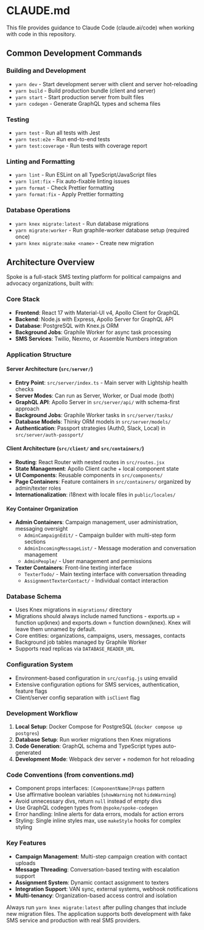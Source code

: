 # CLAUDE.md

This file provides guidance to Claude Code (claude.ai/code) when working with code in this repository.

## Common Development Commands

### Building and Development

- `yarn dev` - Start development server with client and server hot-reloading
- `yarn build` - Build production bundle (client and server)
- `yarn start` - Start production server from built files
- `yarn codegen` - Generate GraphQL types and schema files

### Testing

- `yarn test` - Run all tests with Jest
- `yarn test:e2e` - Run end-to-end tests
- `yarn test:coverage` - Run tests with coverage report

### Linting and Formatting

- `yarn lint` - Run ESLint on all TypeScript/JavaScript files
- `yarn lint:fix` - Fix auto-fixable linting issues
- `yarn format` - Check Prettier formatting
- `yarn format:fix` - Apply Prettier formatting

### Database Operations

- `yarn knex migrate:latest` - Run database migrations
- `yarn migrate:worker` - Run graphile-worker database setup (required once)
- `yarn knex migrate:make <name>` - Create new migration

## Architecture Overview

Spoke is a full-stack SMS texting platform for political campaigns and advocacy organizations, built with:

### Core Stack

- **Frontend**: React 17 with Material-UI v4, Apollo Client for GraphQL
- **Backend**: Node.js with Express, Apollo Server for GraphQL API
- **Database**: PostgreSQL with Knex.js ORM
- **Background Jobs**: Graphile Worker for async task processing
- **SMS Services**: Twilio, Nexmo, or Assemble Numbers integration

### Application Structure

#### Server Architecture (`src/server/`)

- **Entry Point**: `src/server/index.ts` - Main server with Lightship health checks
- **Server Modes**: Can run as Server, Worker, or Dual mode (both)
- **GraphQL API**: Apollo Server in `src/server/api/` with schema-first approach
- **Background Jobs**: Graphile Worker tasks in `src/server/tasks/`
- **Database Models**: Thinky ORM models in `src/server/models/`
- **Authentication**: Passport strategies (Auth0, Slack, Local) in `src/server/auth-passport/`

#### Client Architecture (`src/client/` and `src/containers/`)

- **Routing**: React Router with nested routes in `src/routes.jsx`
- **State Management**: Apollo Client cache + local component state
- **UI Components**: Reusable components in `src/components/`
- **Page Containers**: Feature containers in `src/containers/` organized by admin/texter roles
- **Internationalization**: i18next with locale files in `public/locales/`

#### Key Container Organization

- **Admin Containers**: Campaign management, user administration, messaging oversight
  - `AdminCampaignEdit/` - Campaign builder with multi-step form sections
  - `AdminIncomingMessageList/` - Message moderation and conversation management
  - `AdminPeople/` - User management and permissions
- **Texter Containers**: Front-line texting interface
  - `TexterTodo/` - Main texting interface with conversation threading
  - `AssignmentTexterContact/` - Individual contact interaction

### Database Schema

- Uses Knex migrations in `migrations/` directory
- Migrations should always include named functions - exports.up = function up(knex) and exports.down = function down(knex). Knex will leave them unnamed by default.
- Core entities: organizations, campaigns, users, messages, contacts
- Background job tables managed by Graphile Worker
- Supports read replicas via `DATABASE_READER_URL`

### Configuration System

- Environment-based configuration in `src/config.js` using envalid
- Extensive configuration options for SMS services, authentication, feature flags
- Client/server config separation with `isClient` flag

### Development Workflow

1. **Local Setup**: Docker Compose for PostgreSQL (`docker compose up postgres`)
2. **Database Setup**: Run worker migrations then Knex migrations
3. **Code Generation**: GraphQL schema and TypeScript types auto-generated
4. **Development Mode**: Webpack dev server + nodemon for hot reloading

### Code Conventions (from conventions.md)

- Component props interfaces: `[ComponentName]Props` pattern
- Use affirmative boolean variables (`showWarning` not `hideWarning`)
- Avoid unnecessary divs, return `null` instead of empty divs
- Use GraphQL codegen types from `@spoke/spoke-codegen`
- Error handling: Inline alerts for data errors, modals for action errors
- Styling: Single inline styles max, use `makeStyle` hooks for complex styling

### Key Features

- **Campaign Management**: Multi-step campaign creation with contact uploads
- **Message Threading**: Conversation-based texting with escalation support
- **Assignment System**: Dynamic contact assignment to texters
- **Integration Support**: VAN sync, external systems, webhook notifications
- **Multi-tenancy**: Organization-based access control and isolation

Always run `yarn knex migrate:latest` after pulling changes that include new migration files. The application supports both development with fake SMS service and production with real SMS providers.
